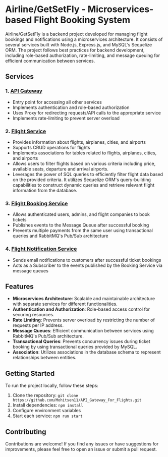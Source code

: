 # Airline/GetSetFly - Microservices-based Flight Booking System

Airline/GetSetFly is a backend project developed for managing flight bookings and notifications using a microservices architecture. It consists of several services built with Node.js, Express.js, and MySQL's Sequelize ORM. The project follows best practices for backend development, including role-based authorization, rate-limiting, and message queuing for efficient communication between services.

## Services

### 1. [API Gateway](https://github.com/Mohitsen11/API_Gateway_For_Flights)

- Entry point for accessing all other services
- Implements authentication and role-based authorization
- Uses Proxy for redirecting requests/API calls to the appropriate service
- Implements rate-limiting to prevent server overload

### 2. [Flight Service](https://github.com/Mohitsen11/Flights_Project)

- Provides information about flights, airplanes, cities, and airports
- Supports CRUD operations for flights
- Implements associations for tables related to flights, airplanes, cities, and airports
- Allows users to filter flights based on various criteria including price, available seats, departure and arrival airports.
- Leverages the power of SQL queries to efficiently filter flight data based on the provided criteria. It utilizes Sequelize ORM's query-building capabilities to construct dynamic queries and retrieve relevant 
  flight information from the database. 

### 3. [Flight Booking Service](https://github.com/Mohitsen11/Flights_Booking_Service)

- Allows authenticated users, admins, and flight companies to book tickets
- Publishes events to the Message Queue after successful booking
- Prevents multiple payments from the same user using transactional queries and RabbitMQ's Pub/Sub architecture

### 4. [Flight Notification Service](https://github.com/Mohitsen11/flight_Notification_Service)

- Sends email notifications to customers after successful ticket bookings
- Acts as a Subscriber to the events published by the Booking Service via message queues

## Features

- **Microservices Architecture**: Scalable and maintainable architecture with separate services for different functionalities.
- **Authentication and Authorization**: Role-based access control for securing resources.
- **Rate Limiting**: Prevents server overload by restricting the number of requests per IP address.
- **Message Queues**: Efficient communication between services using RabbitMQ's Pub/Sub architecture.
- **Transactional Queries**: Prevents concurrency issues during ticket booking by using transactional queries provided by MySQL.
- **Association**: Utilizes associations in the database schema to represent relationships between entities.

## Getting Started

To run the project locally, follow these steps:

1. Clone the repository: `git clone https://github.com/Mohitsen11/API_Gateway_For_Flights.git`
2. Install dependencies: `npm install`
3. Configure environment variables
4. Start each service: `npm run start`

## Contributing

Contributions are welcome! If you find any issues or have suggestions for improvements, please feel free to open an issue or submit a pull request.

